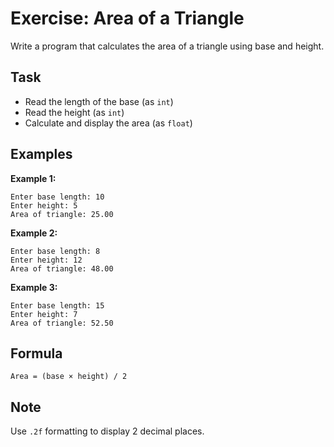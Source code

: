 # Exercise: Area of a Triangle

Write a program that calculates the area of a triangle using base and height.

## Task
- Read the length of the base (as `int`)
- Read the height (as `int`)
- Calculate and display the area (as `float`)

## Examples
**Example 1:**
```
Enter base length: 10
Enter height: 5
Area of triangle: 25.00
```

**Example 2:**
```
Enter base length: 8
Enter height: 12
Area of triangle: 48.00
```

**Example 3:**
```
Enter base length: 15
Enter height: 7
Area of triangle: 52.50
```

## Formula
`Area = (base × height) / 2`

## Note
Use `.2f` formatting to display 2 decimal places.